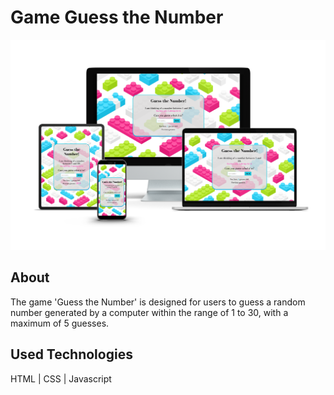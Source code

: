 # Game Guess the Number

![cover](./assets/img/mockup.png)

## About

The game 'Guess the Number' is designed for users to guess a random number generated by a computer within the range of 1 to 30, with a maximum of 5 guesses.

## Used Technologies

HTML | CSS | Javascript
